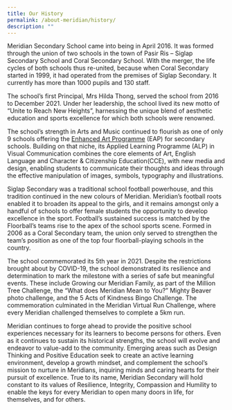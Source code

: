 ```yaml
---
title: Our History
permalink: /about-meridian/history/
description: ""
---
```



Meridian Secondary School came into being in April 2016. It was formed through the union of two schools in the town of Pasir Ris – Siglap Secondary School and Coral Secondary School. With the merger, the life cycles of both schools thus re-united, because when Coral Secondary started in 1999, it had operated from the premises of Siglap Secondary. It currently has more than 1000 pupils and 130 staff.

The school’s first Principal, Mrs Hilda Thong, served the school from 2016 to December 2021. Under her leadership, the school lived its new motto of “Unite to Reach New Heights”, harnessing the unique blend of aesthetic education and sports excellence for which both schools were renowned.

The school’s strength in Arts and Music continued to flourish as one of only 9 schools offering the [Enhanced Art Programme](https://www.moe.gov.sg/programmes/eap-sec) (EAP) for secondary schools. Building on that niche, its Applied Learning Programme (ALP) in Visual Communication combines the core elements of Art, English Language and Character & Citizenship Education(CCE), with new media and design, enabling students to communicate their thoughts and ideas through the effective manipulation of images, symbols, typography and illustrations.

Siglap Secondary was a traditional school football powerhouse, and this tradition continued in the new colours of Meridian. Meridian’s football roots enabled it to broaden its appeal to the girls, and it remains amongst only a handful of schools to offer female students the opportunity to develop excellence in the sport. Football’s sustained success is matched by the Floorball’s teams rise to the apex of the school sports scene. Formed in 2006 as a Coral Secondary team, the union only served to strengthen the team’s position as one of the top four floorball-playing schools in the country.

The school commemorated its 5th year in 2021. Despite the restrictions brought about by COVID-19, the school demonstrated its resilience and determination to mark the milestone with a series of safe but meaningful events. These include Growing our Meridian Family, as part of the Million Tree Challenge, the “What does Meridian Mean to You?” Mighty Beaver photo challenge, and the 5 Acts of Kindness Bingo Challenge. The commemoration culminated in the Meridian Virtual Run Challenge, where every Meridian challenged themselves to complete a 5km run.

Meridian continues to forge ahead to provide the positive school experiences necessary for its learners to become persons for others. Even as it continues to sustain its historical strengths, the school will evolve and endeavor to value-add to the community. Emerging areas such as Design Thinking and Positive Education seek to create an active learning environment, develop a growth mindset, and complement the school’s mission to nurture in Meridians, inquiring minds and caring hearts for their pursuit of excellence. True to its name, Meridian Secondary will hold constant to its values of Resilience, Integrity, Compassion and Humility to enable the keys for every Meridian to open many doors in life, for themselves, and for others.